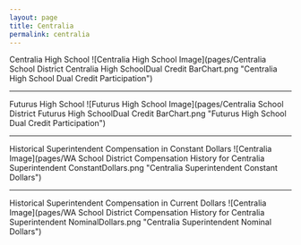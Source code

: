 ```yaml
---
layout: page
title: Centralia
permalink: centralia
---
```



Centralia High School
![Centralia High School Image](pages/Centralia School District Centralia High SchoolDual Credit BarChart.png "Centralia High School Dual Credit Participation")

___

Futurus High School
![Futurus High School Image](pages/Centralia School District Futurus High SchoolDual Credit BarChart.png "Futurus High School Dual Credit Participation")

___

Historical Superintendent Compensation in Constant Dollars
![Centralia Image](pages/WA School District Compensation History for Centralia Superintendent ConstantDollars.png "Centralia Superintendent Constant Dollars")

___

Historical Superintendent Compensation in Current Dollars
![Centralia Image](pages/WA School District Compensation History for Centralia Superintendent NominalDollars.png "Centralia Superintendent Nominal Dollars")